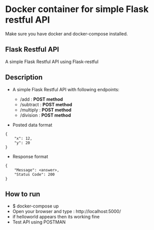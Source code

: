# Docker container for simple Flask restful API
Make sure you have docker and docker-compose installed.

## Flask Restful API
A simple Flask Restful API using Flask-restful

## Description
- A simple Flask Restful API with following endpoints:
    - /add : **POST method**
    - /subtract : **POST method**
    - /multiply : **POST method**
    - /division :  **POST method**

- Posted data format
```
{
    "x": 12,
    "y": 20
}
```

- Response format
```
{
    "Message": <answer>,
    "Status Code": 200
}
```

## How to run
* $ docker-compose up
* Open your browser and type : http://localhost:5000/
* if helloworld appears then its working fine
* Test API using POSTMAN
